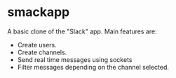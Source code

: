 # smackapp
A basic clone of the "Slack" app. Main features are:
- Create users.
- Create channels.
- Send real time messages using sockets
- Filter messages depending on the channel selected.
